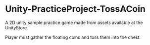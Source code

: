 # Unity-PracticeProject-TossACoin

A 2D unity sample practice game made from assets available at the UnityStore.

Player must gather the floating coins and toss them into the chest.
